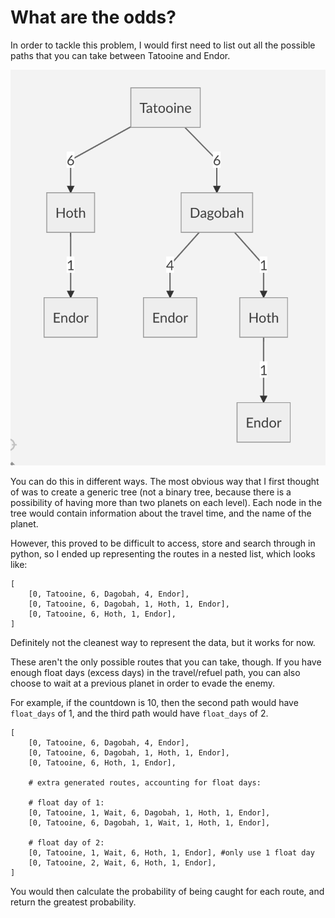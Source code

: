 
# What are the odds?

In order to tackle this problem, I would first need to list out all the possible paths that you can take between Tatooine and Endor. 

![Tree Diagram](./tree-diagram.png)

You can do this in different ways. The most obvious way that I first thought of was to create a generic tree (not a binary tree, because there is a possibility of having more than two planets on each level). Each node in the tree would contain information about the travel time, and the name of the planet.  

However, this proved to be difficult to access, store and search through in python, so I ended up representing the routes in a nested list, which looks like:
```
[
	[0, Tatooine, 6, Dagobah, 4, Endor],
	[0, Tatooine, 6, Dagobah, 1, Hoth, 1, Endor],
	[0, Tatooine, 6, Hoth, 1, Endor],
]
```

Definitely not the cleanest way to represent the data, but it works for now. 

These aren't the only possible routes that you can take, though. If you have enough float days (excess days) in the travel/refuel path, you can also choose to wait at a previous planet in order to evade the enemy.

For example, if the countdown is 10, then the second path would have `float_days` of 1, and the third path would have `float_days` of 2.

```
[
	[0, Tatooine, 6, Dagobah, 4, Endor],
	[0, Tatooine, 6, Dagobah, 1, Hoth, 1, Endor],
	[0, Tatooine, 6, Hoth, 1, Endor],
	
	# extra generated routes, accounting for float days:
	
	# float day of 1:
	[0, Tatooine, 1, Wait, 6, Dagobah, 1, Hoth, 1, Endor],
	[0, Tatooine, 6, Dagobah, 1, Wait, 1, Hoth, 1, Endor],
	
	# float day of 2:
	[0, Tatooine, 1, Wait, 6, Hoth, 1, Endor], #only use 1 float day
	[0, Tatooine, 2, Wait, 6, Hoth, 1, Endor],
]
```

You would then calculate the probability of being caught for each route, and return the greatest probability. 